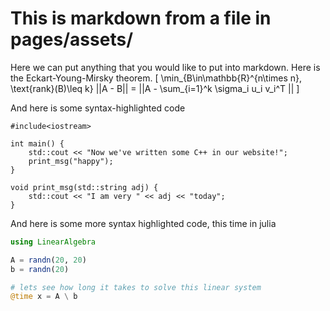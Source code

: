 # This is markdown from a file in pages/assets/
Here we can put anything that you would like to put into markdown. Here is the Eckart-Young-Mirsky theorem. 
\[
\min_{B\in\mathbb{R}^{n\times n}, \text{rank}(B)\leq k} ||A - B|| = ||A - \sum_{i=1}^k \sigma_i u_i v_i^T ||
\]

And here is some syntax-highlighted code
```
#include<iostream>

int main() {
    std::cout << "Now we've written some C++ in our website!";
    print_msg("happy");
}

void print_msg(std::string adj) {
    std::cout << "I am very " << adj << "today";
}
```

And here is some more syntax highlighted code, this time in julia
```julia
using LinearAlgebra

A = randn(20, 20)
b = randn(20)

# lets see how long it takes to solve this linear system
@time x = A \ b
```

